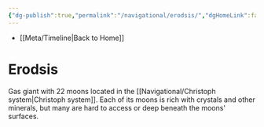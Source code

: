 ```yaml
---
{"dg-publish":true,"permalink":"/navigational/erodsis/","dgHomeLink":false}
---
```


- [[Meta/Timeline\|Back to Home]]

# Erodsis
Gas giant with 22 moons located in the [[Navigational/Christoph system\|Christoph system]]. Each of its moons is rich with crystals and other minerals, but many are hard to access or deep beneath the moons' surfaces. 

